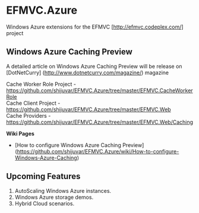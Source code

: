 EFMVC.Azure
===========

Windows Azure extensions for the EFMVC [http://efmvc.codeplex.com/] project 

Windows Azure Caching Preview 
-----------------------------

A detailed article on Windows Azure Caching Preview will be release on [DotNetCurry] (http://www.dotnetcurry.com/magazine/)  magazine

Cache Worker Role Project - https://github.com/shijuvar/EFMVC.Azure/tree/master/EFMVC.CacheWorkerRole <br>
Cache Client Project - https://github.com/shijuvar/EFMVC.Azure/tree/master/EFMVC.Web <br>
Cache Providers - https://github.com/shijuvar/EFMVC.Azure/tree/master/EFMVC.Web/Caching <br>

<b>Wiki Pages</b>

* [How to configure Windows Azure Caching Preview] (https://github.com/shijuvar/EFMVC.Azure/wiki/How-to-configure-Windows-Azure-Caching)



Upcoming Features
-----------------
1. AutoScaling Windows Azure instances.
2. Windows Azure storage demos.
3. Hybrid Cloud scenarios.
